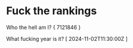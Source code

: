 # Fuck the rankings

Who the hell am I?
{ 7121846 }

What fucking year is it?
[ 2024-11-02T11:30:00Z ]
